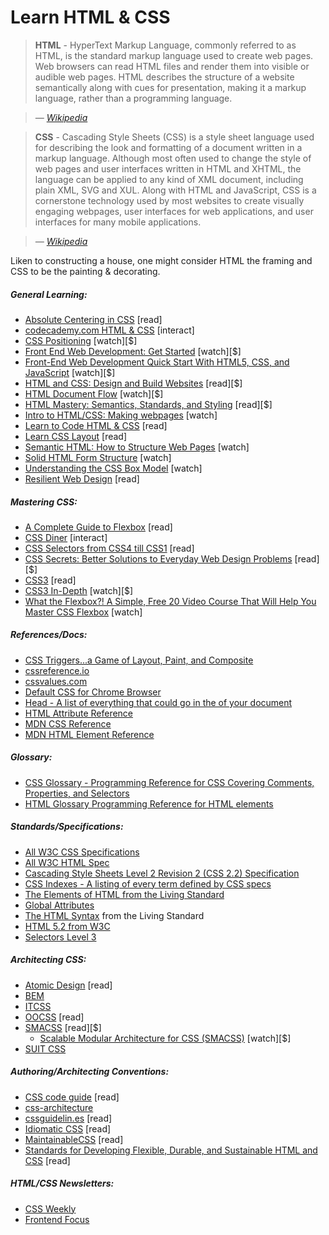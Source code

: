 # Learn HTML & CSS

> **HTML** - HyperText Markup Language, commonly referred to as HTML, is the standard markup language used to create web pages. Web browsers can read HTML files and render them into visible or audible web pages. HTML describes the structure of a website semantically along with cues for presentation, making it a markup language, rather than a programming language.

><cite>&#8212; [Wikipedia](https://en.wikipedia.org/wiki/HTML)</cite>

> **CSS** - Cascading Style Sheets (CSS) is a style sheet language used for describing the look and formatting of a document written in a markup language. Although most often used to change the style of web pages and user interfaces written in HTML and XHTML, the language can be applied to any kind of XML document, including plain XML, SVG and XUL. Along with HTML and JavaScript, CSS is a cornerstone technology used by most websites to create visually engaging webpages, user interfaces for web applications, and user interfaces for many mobile applications.

><cite>&#8212; [Wikipedia](https://en.wikipedia.org/wiki/Cascading_Style_Sheets)</cite>

Liken to constructing a house, one might consider HTML the framing and CSS to be the painting & decorating.

##### General Learning:

* [Absolute Centering in CSS](http://codepen.io/shshaw/full/gEiDt) [read]
* [codecademy.com HTML & CSS](https://www.codecademy.com/tracks/web) [interact]
* [CSS Positioning](http://www.pluralsight.com/courses/css-positioning-1834) [watch][$]
* [Front End Web Development: Get Started](http://www.pluralsight.com/courses/front-end-web-development-get-started) [watch][$]
* [Front-End Web Development Quick Start With HTML5, CSS, and JavaScript](http://www.pluralsight.com/courses/front-end-web-app-html5-javascript-css) [watch][$]
* [HTML and CSS: Design and Build Websites](https://www.amazon.com/gp/product/1118008189/?&_encoding=UTF8&tag=frontend-handbook-20&linkCode=ur2&linkId=b1c45ab715f267f7dfed8c981c14eceb&camp=1789&creative=9325) [read][$]
* [HTML Document Flow](http://www.pluralsight.com/courses/html-document-flow-1837) [watch][$]
* [HTML Mastery: Semantics, Standards, and Styling](https://www.amazon.com/gp/product/1590597656/?&_encoding=UTF8&tag=frontend-handbook-20&linkCode=ur2&linkId=a5c4eb997239ea9e57a86456cef7763c&camp=1789&creative=9325) [read][$]
* [Intro to HTML/CSS: Making webpages](https://www.khanacademy.org/computing/computer-programming/html-css) [watch]
* [Learn to Code HTML & CSS](http://learn.shayhowe.com/html-css/) [read]
* [Learn CSS Layout](http://learnlayout.com/) [read]
* [Semantic HTML: How to Structure Web Pages](https://webdesign.tutsplus.com/courses/semantic-html-how-to-structure-web-pages) [watch]
* [Solid HTML Form Structure](https://webdesign.tutsplus.com/courses/solid-html-form-structure) [watch]
* [Understanding the CSS Box Model](https://webdesign.tutsplus.com/courses/understanding-the-css-box-model) [watch]
* [Resilient Web Design](https://resilientwebdesign.com/) [read]

##### Mastering CSS:

* [A Complete Guide to Flexbox](https://css-tricks.com/snippets/css/a-guide-to-flexbox/) [read]
* [CSS Diner](http://flukeout.github.io/) [interact]
* [CSS Selectors from CSS4 till CSS1](http://css4-selectors.com/selectors/) [read]
* [CSS Secrets: Better Solutions to Everyday Web Design Problems](https://www.amazon.com/CSS-Secrets-Solutions-Everyday-Problems/dp/1449372635/?&_encoding=UTF8&tag=frontend-handbook-20&linkCode=ur2&linkId=40a9480c18839b4b2ea798aa2afafd0e&camp=1789&creative=9325) [read][$]
* [CSS3](https://developer.mozilla.org/en-US/docs/Web/CSS/CSS3) [read]
* [CSS3 In-Depth](https://frontendmasters.com/courses/css3-in-depth/) [watch][$]
* [What the Flexbox?! A Simple, Free 20 Video Course That Will Help You Master CSS Flexbox](http://flexbox.io/) [watch]

##### References/Docs:

* [CSS Triggers...a Game of Layout, Paint, and Composite](http://csstriggers.com/)
* [cssreference.io](http://cssreference.io/)
* [cssvalues.com](http://cssvalues.com/)
* [Default CSS for Chrome Browser](https://chromium.googlesource.com/chromium/blink/+/master/Source/core/css/html.css)
* [Head - A list of everything that could go in the <head> of your document](http://gethead.info/)
* [HTML Attribute Reference](https://developer.mozilla.org/en-US/docs/Web/HTML/Attributes)
* [MDN CSS Reference](https://developer.mozilla.org/en-US/docs/Web/CSS/Reference)
* [MDN HTML Element Reference](https://developer.mozilla.org/en-US/docs/Web/HTML/Element)

##### Glossary:

* [CSS Glossary - Programming Reference for CSS Covering Comments, Properties, and Selectors](https://www.codecademy.com/articles/glossary-css)
* [HTML Glossary Programming Reference for HTML elements](https://www.codecademy.com/articles/glossary-html)

##### Standards/Specifications:

* [All W3C CSS Specifications](http://www.w3.org/Style/CSS/current-work#roadmap)
* [All W3C HTML Spec](http://www.w3.org/standards/techs/html#w3c_all)
* [Cascading Style Sheets Level 2 Revision 2 (CSS 2.2) Specification](https://drafts.csswg.org/css2/)
* [CSS Indexes - A listing of every term defined by CSS specs](https://drafts.csswg.org/indexes/)
* [The Elements of HTML from the Living Standard](https://html.spec.whatwg.org/multipage/semantics.html#semantics)
* [Global Attributes](https://developer.mozilla.org/en-US/docs/Web/HTML/Global_attributes)
* [The HTML Syntax](https://html.spec.whatwg.org/multipage/syntax.html#syntax) from the Living Standard
* [HTML 5.2 from W3C](http://w3c.github.io/html/)
* [Selectors Level 3](http://www.w3.org/TR/css3-selectors/)

##### Architecting CSS:

* [Atomic Design](http://atomicdesign.bradfrost.com/) [read]
* [BEM](http://getbem.com/introduction/)
* [ITCSS](https://www.xfive.co/blog/itcss-scalable-maintainable-css-architecture/)
* [OOCSS](http://oocss.org/) [read]
* [SMACSS](https://smacss.com/) [read][$]
  * [Scalable Modular Architecture for CSS (SMACSS)](https://frontendmasters.com/courses/smacss/) [watch][$]
* [SUIT CSS](http://suitcss.github.io)

##### Authoring/Architecting Conventions:

* [CSS code guide](http://codeguide.co/#css) [read]
* [css-architecture](https://github.com/jareware/css-architecture)
* [cssguidelin.es](http://cssguidelin.es/) [read]
* [Idiomatic CSS](https://github.com/necolas/idiomatic-css) [read]
* [MaintainableCSS](http://maintainablecss.com/) [read]
* [Standards for Developing Flexible, Durable, and Sustainable HTML and CSS](http://mdo.github.io/code-guide/) [read]

##### HTML/CSS Newsletters:

* [CSS Weekly](http://css-weekly.com/archives/)
* [Frontend Focus](http://frontendfocus.co/)

















 






